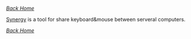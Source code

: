 _*[Back Home](https://github.com/bluefalconjun/bluefalconjun.github.io/wiki/Home)*_  


[Synergy](http://synergy-project.org/) is a tool for share keyboard&mouse between serveral computers.

_*[Back Home](https://github.com/bluefalconjun/bluefalconjun.github.io/wiki/Home)*_  
